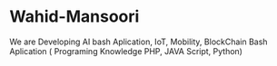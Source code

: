 # Wahid-Mansoori
We are Developing AI bash Aplication, IoT, Mobility, BlockChain Bash Aplication  ( Programing Knowledge PHP, JAVA Script, Python) 

